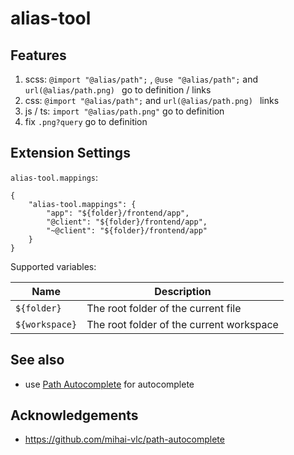 # alias-tool

## Features

1. scss: `@import "@alias/path";` , `@use "@alias/path";` and `url(@alias/path.png) ` go to definition / links
2. css: `@import "@alias/path";` and `url(@alias/path.png) ` links
3. js / ts: `import "@alias/path.png"` go to definition
4. fix `.png?query` go to definition

## Extension Settings

`alias-tool.mappings`:

```
{
    "alias-tool.mappings": {
        "app": "${folder}/frontend/app",
        "@client": "${folder}/frontend/app",
        "~@client": "${folder}/frontend/app"
    }
}
```

Supported variables:

| Name | Description |
|------|-------------|
| `${folder}` | The root folder of the current file |
| `${workspace}` | The root folder of the current workspace |

## See also

- use [Path Autocomplete](https://marketplace.visualstudio.com/items?itemName=ionutvmi.path-autocomplete) for autocomplete

## Acknowledgements

- https://github.com/mihai-vlc/path-autocomplete
